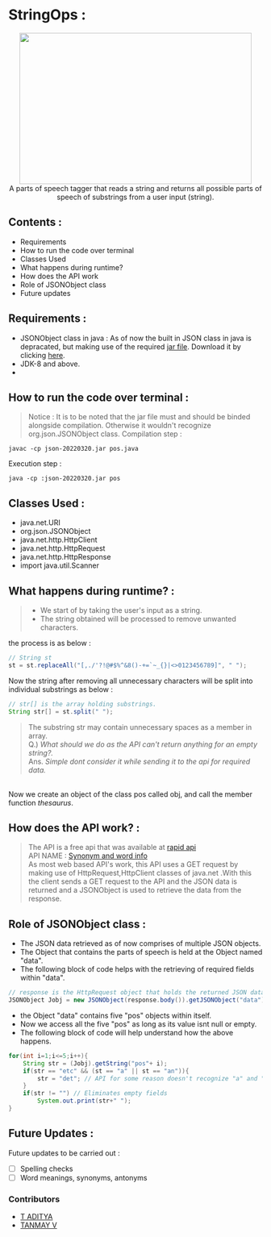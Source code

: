 # StringOps :
<p align="center">
  <img width="460" height="300" src = "https://imgs.search.brave.com/leIEr9JmWsLlFTxsOSaLy9RgZ3RFao9UGpqsnBErl18/rs:fit:613:225:1/g:ce/aHR0cHM6Ly90c2U0/Lm1tLmJpbmcubmV0/L3RoP2lkPU9JUC5h/MTVYTmhoS2xaa3F3/NjNiQklmSE93SGFG/dSZwaWQ9QXBp"><br>
  A parts of speech tagger that reads a string and returns all possible parts of speech of substrings from a user input (string).
</p>


## Contents :
* Requirements
* How to run the code over terminal
* Classes Used
* What happens during runtime?
* How does the API work
* Role of JSONObject class
* Future updates

## Requirements :
* JSONObject class in java : As of now the built in JSON class in java is depracated, but making use of the required [jar file](https://github.com/stleary/JSON-java). Download it by clicking [here](https://search.maven.org/remotecontent?filepath=org/json/json/20220320/json-20220320.jar).
* JDK-8 and above.
* 
## How to run the code over terminal : 
> Notice : 
It is to be noted that the jar file must and should be binded alongside compilation. Otherwise it wouldn't recognize org.json.JSONObject class.
Compilation step :
```shell
javac -cp json-20220320.jar pos.java
```
Execution step :
```shell
java -cp :json-20220320.jar pos
```

## Classes Used : 
* java.net.URI
* org.json.JSONObject
* java.net.http.HttpClient
* java.net.http.HttpRequest
* java.net.http.HttpResponse
* import java.util.Scanner
 
## What happens during runtime? :
> - We start of by taking the user's input as a string.<br>
> - The string obtained will be processed to remove unwanted characters.<br>

the process is as below :
```java
// String st
st = st.replaceAll("[,./'?!@#$%^&8()-+=`~_{}|<>0123456789]", " ");
```
Now the string after removing all unnecessary characters will be split into individual substrings as below :
```java
// str[] is the array holding substrings.
String str[] = st.split(" ");
```
> The substring str may contain unnecessary spaces as a member in array.<br> Q.) <i>What should we do as the API can't return anything for an empty string?.</i><br>Ans.<i> Simple dont consider it while sending it to the api for required data.</i>
<br>
Now we create an object of the class pos called obj, and call the member function <i>thesaurus</i>.

## How does the API work? :
> The API is a free api that was available at [rapid api](https://rapidapi.com/hub)<br> API NAME : [Synonym and word info](https://rapidapi.com/techytools/api/synonyms-word-info/)<br>
> As most web based API's work, this API uses a GET request by making use of HttpRequest,HttpClient classes of java.net .With this the client sends a GET request to the API and the JSON data is returned and a JSONObject is used to retrieve the data from the response.

## Role of JSONObject class :
* The JSON data retrieved as of now comprises of multiple JSON objects.
* The Object that contains the parts of speech is held at the Object named "data".
* The following block of code helps with the retrieving of required fields within "data".
```java
// response is the HttpRequest object that holds the returned JSON data
JSONObject Jobj = new JSONObject(response.body()).getJSONObject("data");
```

 
* the Object "data" contains five "pos" objects within itself.
* Now we access all the five "pos" as long as its value isnt null or empty.
* The following block of code will help understand how the above happens.
```java
for(int i=1;i<=5;i++){
    String str = (Jobj).getString("pos"+ i);
    if(str == "etc" && (st == "a" || st == "an")){
        str = "det"; // API for some reason doesn't recognize "a" and "an" as determiners.
    }
    if(str != "") // Eliminates empty fields
        System.out.print(str+" ");
}
```
## Future Updates :
Future updates to be carried out : <br>
* [ ] Spelling checks <br>
* [ ] Word meanings, synonyms, antonyms<br>

### Contributors
* [T ADITYA](https://github.com/Mikeyzgoat)
* [TANMAY V](https://github.com/thetanmayguy)
